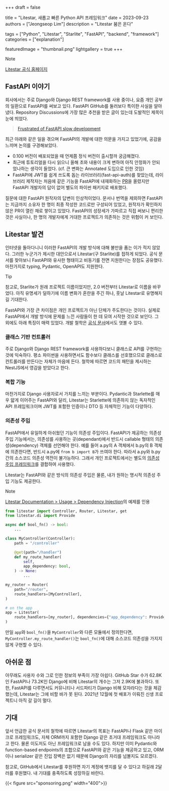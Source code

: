 +++
draft = false

title = "Litestar, 새롭고 빠른 Python API 프레임워크"
date = 2023-09-23
authors = ["Jeongseop Lim"]
description = "Litestar 붐은 온다"

tags = ["Python", "Litestar", "Starlite", "FastAPI", "backend", "framework"]
categories = ["explanation"]

featuredImage = "thumbnail.png"
lightgallery = true
+++

<!--more-->

> [!NOTE]
> [Litestar 공식 홈페이지](https://litestar.dev/)

## FastAPI 이야기

회사에서는 주로 Django와 Django REST framework를 사용 중이나, 요즘 개인 공부의 일환으로 FastAPI를 써보고 있다. FastAPI GitHub를 둘러보다 특이한 사실을 알아냈다. Repository Discussions에 가장 많은 추천을 받은 글이 있는데 도발적인 제목이 눈에 띄었다.

> [Frustrated of FastAPI slow development](https://github.com/tiangolo/fastapi/discussions/3970)

최근 아래와 같은 일을 겪으며 FastAPI의 개발에 대한 의문을 가지고 있었기에, 공감을 느끼며 논의를 구경해보았다.

* 0.100 버전이 배포되었을 때 언제쯤 정식 버전이 출시할까 궁금해졌다.
* 최근에 튜토리얼을 다시 읽으니 올해 초와 내용이 크게 변하여 아직 안정화가 안되었나하는 생각이 들었다. (cf. 큰 변화는 Annotated 도입으로 인한 것임)
* FastAPI에 JWT를 쉽게 쓰도록 돕는 라이브러리(fast-api-auth)를 찾았는데, 라이브러리 제작자는 처음에 같은 기능을 FastAPI에 내재화하는 [PR](https://github.com/tiangolo/fastapi/pull/3305)을 올렸지만 FastAPI 개발자의 답이 없어 별도의 파이썬 패키지로 배포했다.

질문에 대한 FastAPI 원작자의 답변이 인상적이었다. 문서나 번역을 제외하면 FastAPI는 지금까지 소유자 한 명이 최종 작성한 코드로만 구성되어 있었고, 원작자가 확인하지 않은 PR이 열린 채로 쌓이고 있었다. FastAPI의 성장세가 가파르고 직접 써보니 편리한 것은 사실이나, 한 명의 개발자에게 거대한 프로젝트가 의존하는 것은 위험이 커 보인다.

## Litestar 발견

인터넷을 돌아다니니 이러한 FastAPI의 개발 방식에 대해 불만을 품는 이가 적지 않았다. 그러한 누군가가 제시한 대안으로서 Litestar(구 Starlite)를 접하게 되었다. 공식 문서를 찾아보니 FastAPI와 유사한 형태이고 비동기를 전면 지원한다는 장점도 공유했다. 마찬가지로 typing, Pydantic, OpenAPI도 지원한다.

> [!TIP]
> 참고로, Starlite가 원래 프로젝트 이름이었지만, 2.0 버전부터 Litestar로 이름을 바꾸었다. 아직 유명세가 덜하기에 이름 변화가 혼란을 주긴 하나, 훗날 Litestar로 유명해지길 기대한다.

FastAPI와 가장 큰 차이점은 개인 프로젝트가 아닌 단체가 주도한다는 것이다. 실제로 FastAPI에서 개발 방식에 문제를 느낀 사람들이 한 데 모여 시작한 것으로 보인다. 그 외에도 아래 특징이 매력 있었다. 개발 철학은 [공식 문서](https://docs.litestar.dev/latest/#philosophy)에서도 엿볼 수 있다.

### 클래스 기반 컨트롤러

주로 Django와 Django REST framework를 사용하다보니 클래스로 API를 구현하는 것에 익숙하다. 평소 파이썬을 사용하면서도 함수보다 클래스를 선호했으므로 클래스로 컨트롤러를 만든다는 자체가 마음에 든다. 철학에 따르면 코드의 패턴을 제시하는 NestJS에서 영감을 받았다고 한다.

### 복합 기능

마찬가지로 Django 사용자로서 가치를 느끼는 부분이다. Pydantic과 Starlette를 매우 얇게 이어주는 FastAPI와 달리, Litestar는 Starlette에 의존하지 않는 독자적인 API 프레임워크이며 JWT를 포함한 인증이나 DTO 등 자체적인 기능이 다양하다.

### 의존성 주입

FastAPI에서 유일하게 아쉬웠던 기능이 의존성 주입이다. FastAPI가 제공하는 의존성 주입 기능에서는, 의존성를 사용하는 곳(dependant)에서 반드시 callable 형태의 의존성(dependency) 객체를 선언해야 한다. 예를 들어 a.py의 A 객체에서 b.py의 B 객체에 의존한다면, 반드시 a.py에 `from b import B`가 쓰여야 한다. 따라서 a.py와 b.py 간의 소스코드 의존성 역전이 불가능하다. 그래서 개인 프로젝트에서는 별도의 [의존성 주입 프레임워크](https://python-dependency-injector.ets-labs.org/introduction/di_in_python.html)를 결합하여 사용했다.

Litestar는 FastAPI와 같은 방식의 의존성 주입은 물론, 내가 원하는 명시적 의존성 주입 기능도 제공한다.

> [!NOTE]
> [Litestar Documentation > Usage > Dependency Injection](https://docs.litestar.dev/2/usage/dependency-injection.html#)의 예제를 인용

```python {open=true}
from litestar import Controller, Router, Litestar, get
from litestar.di import Provide

async def bool_fn() -> bool:
    ...

class MyController(Controller):
    path = "/controller"

    @get(path="/handler")
    def my_route_handler(
        self,
        app_dependency: bool,
    ) -> None:
        ...

my_router = Router(
    path="/router",
    route_handlers=[MyController],
)

# on the app
app = Litestar(
    route_handlers=[my_router], dependencies={"app_dependency": Provide(bool_fn)}
)
```

만일 `app`와 `bool_fn()`을 `MyController`와 다른 모듈에서 정의한다면, `MyController.my_route_handler()`는 `bool_fn()`에 대해 소스코드 의존성을 가지지 않게 구현할 수 있다.

## 아쉬운 점

아무래도 사용자 수와 그로 인한 정보의 부족이 가장 아쉽다. GitHub Star 수가 62.8K인 FastAPI나 73.2K인 Django에 비해 Litestar의 개수는 그저 2.9K에 불과하다. 또한, FastAPI를 다루면서도 커뮤니티나 서드파티가 Django 비해 모자라다는 것을 체감했는데, Litestar는 그에 비할 바가 못 된다. 2021년 12월에 첫 배포가 이뤄진 신생 프로젝트니 아직 갈 길이 멀다.

## 기대

앞서 언급한 공식 문서의 철학에 따르면 Litestar의 목표는 FastAPI나 Flask 같은 마이크로 프레임워크도, 자체 ORM까지 포함한 Django 같은 초거대 프레임워크도 아니라고 한다. 물론 이도저도 아닌 프레임워크로 남을 수도 있다. 하지만 이미 Pydantic와 function-based endpoints의 조합으로 FastAPI와 같은 기능을 제공하고 있고, ORM이나 serializer 같은 진입 장벽은 없기 때문에 Django의 자리를 넘볼지도 모르겠다.

참고로, GitHub에서 Litestar를 후원하면 자기 계정에 뱃지를 달 수 있다고 하길래 2달러를 후원했다. 내 기대를 충족하도록 성장하길 바란다.

{{< figure src="sponsoring.png" width="400">}}
